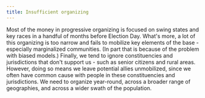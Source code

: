```yaml
---
title: Insufficient organizing
---
```


Most of the money in progressive organizing is focused on swing states and key races in a handful of months before Election Day. What's more, a lot of this organizing is too narrow and fails to mobilize key elements of the base - especially marginalized communities. (In part that is because of the problem with biased models.) Finally, we tend to ignore constituencies and jurisdictions that don't support us - such as senior citizens and rural areas. However, doing so means we leave potential allies unmobilized, since we often have common cause with people in these constituencies and jurisdictions. We need to organize year-round, across a broader range of geographies, and across a wider swath of the population.

